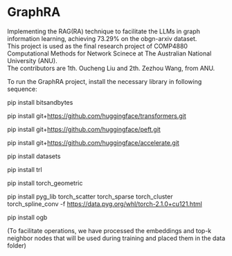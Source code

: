 # GraphRA
Implementing the RAG(RA) technique to facilitate the LLMs in graph information learning, achieving 73.29% on the obgn-arxiv dataset.<br>
This project is used as the final research project of COMP4880 Computational Methods for Network Scinece at The Australian National University (ANU).<br>
The contributors are 1th. Oucheng Liu and 2th. Zezhou Wang, from ANU.<br>


To run the GraphRA project, install the necessary library in following sequence: <br>

pip install bitsandbytes<br>

pip install git+https://github.com/huggingface/transformers.git<br>

pip install git+https://github.com/huggingface/peft.git<br>

pip install git+https://github.com/huggingface/accelerate.git<br>

pip install datasets<br>

pip install trl<br>

pip install torch_geometric<br>

pip install pyg_lib torch_scatter torch_sparse torch_cluster torch_spline_conv -f https://data.pyg.org/whl/torch-2.1.0+cu121.html<br>

pip install ogb<br>

(To facilitate operations, we have processed the embeddings and top-k neighbor nodes that will be used during training and placed them in the data folder)<br>
